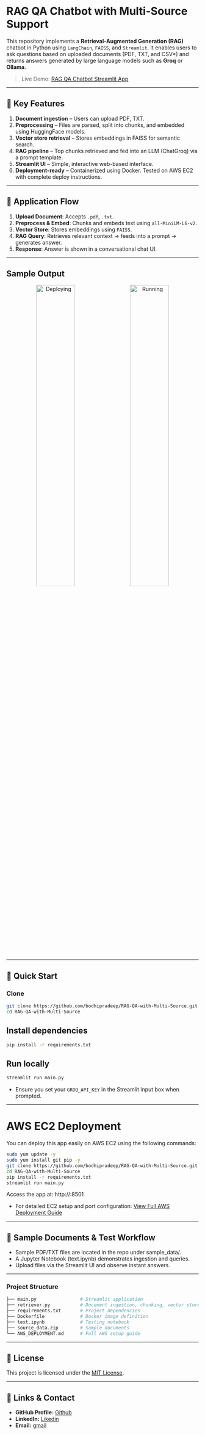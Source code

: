# RAG QA Chatbot with Multi‑Source Support

This repository implements a **Retrieval‑Augmented Generation (RAG)** chatbot in Python using `LangChain`, `FAISS`, and `Streamlit`. It enables users to ask questions based on uploaded documents (PDF, TXT, and CSV*) and returns answers generated by large language models such as **Groq** or **Ollama**.

> Live Demo: [RAG QA Chatbot Streamlit App](https://26shueftvjqjtm8rfvyme4.streamlit.app/)

---

## 🔧 Key Features

1. **Document ingestion** – Users can upload PDF, TXT.  
2. **Preprocessing** – Files are parsed, split into chunks, and embedded using HuggingFace models.  
3. **Vector store retrieval** – Stores embeddings in FAISS for semantic search.  
4. **RAG pipeline** – Top chunks retrieved and fed into an LLM (ChatGroq) via a prompt template.  
5. **Streamlit UI** – Simple, interactive web-based interface.  
6. **Deployment-ready** – Containerized using Docker. Tested on AWS EC2 with complete deploy instructions.

---

## 🧭 Application Flow

1. **Upload Document**: Accepts `.pdf`, `.txt`.
2. **Preprocess & Embed**: Chunks and embeds text using `all-MiniLM-L6-v2`.
3. **Vector Store**: Stores embeddings using `FAISS`.
4. **RAG Query**: Retrieves relevant context -> feeds into a prompt → generates answer.
5. **Response**: Answer is shown in a conversational chat UI.

---

## Sample Output

<p align="center">
  <img src="https://github.com/user-attachments/assets/ad105f48-54a7-4a2c-9106-86527d06e4e3" alt="Deploying" width="45%" /> 
  &nbsp;&nbsp;&nbsp;
  <img src="https://github.com/user-attachments/assets/55fc3ee6-70af-4276-91bb-94214706be77" alt="Running" width="45%" />
</p>

---

## 🚀 Quick Start

### Clone
```bash
git clone https://github.com/bodhipradeep/RAG-QA-with-Multi-Source.git
cd RAG-QA-with-Multi-Source
```

## Install dependencies
```bash
pip install -r requirements.txt
```
## Run locally
```bash
streamlit run main.py
```
- Ensure you set your `GROQ_API_KEY` in the Streamlit input box when prompted.

--- 
# AWS EC2 Deployment
You can deploy this app easily on AWS EC2 using the following commands:
```bash
sudo yum update -y
sudo yum install git pip -y
git clone https://github.com/bodhipradeep/RAG-QA-with-Multi-Source.git
cd RAG-QA-with-Multi-Source
pip install -r requirements.txt
streamlit run main.py
```
Access the app at: http://<your-ec2-public-ip>:8501
- For detailed EC2 setup and port configuration:
[View Full AWS Deployment Guide](AWS_Deployment.md)

---

## 📂 Sample Documents & Test Workflow
- Sample PDF/TXT files are located in the repo under sample_data/.
- A Jupyter Notebook (text.ipynb) demonstrates ingestion and queries.
- Upload files via the Streamlit UI and observe instant answers.

---

### Project Structure
```bash
├── main.py                # Streamlit application
├── retriever.py           # Document ingestion, chunking, vector store
├── requirements.txt       # Project dependencies
├── Dockerfile             # Docker image definition
├── text.ipynb             # Testing notebook
├── source_data.zip        # Sample documents
└── AWS_DEPLOYMENT.md      # Full AWS setup guide
```
---

## 📄 License

This project is licensed under the [MIT License](LICENSE).

--- 

## 🔗 **Links & Contact**

- **GitHub Profile:** [Github](https://github.com/pradeep-kumar8/)
- **LinkedIn:** [Likedin](https://linkedin.com/in/pradeep-kumar8)
- **Email:** [gmail](mailto:pradeep.kmr.pro@gmail.com)
